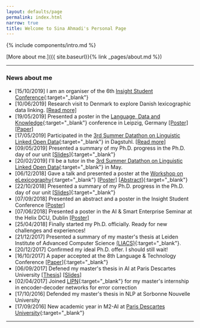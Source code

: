 ```yaml
---
layout: defaults/page
permalink: index.html
narrow: true
title: Welcome to Sina Ahmadi's Personal Page
---
```


{% include components/intro.md %}

[More about me.]({{ site.baseurl}}{% link _pages/about.md %})

<hr />

### News about me

* [15/10/2019] I am an organiser of the 6th [Insight Student Conference](http://studentconference2020.insight-centre.org/){:target="_blank"}
* [10/06/2019] Research visit to Denmark to explore Danish lexicographic data linking. [[Read more]](https://sinaahmadi.github.io/posts/research-visit-to-copenhagen.html)
* [19/05/2019] Presented a poster in the [Language, Data and Knowledge](http://2019.ldk-conf.org/call-for-papers/){:target="_blank"} conference in Leipzig, Germany [[Poster]](../docs/posters/ahmadi2019lexical_poster.pdf) [[Paper]](https://aran.library.nuigalway.ie/bitstream/handle/10379/15214/LDK_2019_paper_51.pdf)
* [17/05/2019] Participated in the [3rd Summer Datathon on Linguistic Linked Open Data](https://datathon2019.linguistic-lod.org/){:target="_blank"} in Dagstuhl. [[Read more]](http://sinaahmadi.github.io/posts/summer-datathon-in-dagstuhl.html)
* [09/05/2019] Presented a summary of my Ph.D. progress in the Ph.D. day of our unit [[Slides]](../docs/PhD_Day2019_Sina_Ahmadi.pdf){:target="_blank"}
* [20/02/2019] I'll be a tutor in the [3rd Summer Datathon on Linguistic Linked Open Data](https://datathon2019.linguistic-lod.org/){:target="_blank"} in May.
* [06/12/2018] Gave a talk and presented a poster at the [Workshop on eLexicography](https://lexdhai.insight-centre.org/){:target="_blank"} [[Poster]](../docs/elex_workshop.pdf) [[Abstract]](https://lexdhai.insight-centre.org/Lex_DH__AI_2018_paper_4.pdf){:target="_blank"}
* [22/10/2018] Presented a summary of my Ph.D. progress in the Ph.D. day of our unit [[Slides]](https://nuig.insight-centre.org/unlp/wp-content/uploads/sites/18/2018/10/15th_PhD_DaySina_Ahmadi.pdf){:target="_blank"}
* [07/09/2018] Presented an abstract and a poster in the Insight Student Conference [[Poster]](../docs/ISCPoster_2018.pdf)
* [07/06/2018] Presented a poster in the AI & Smart Enterprise Seminar at the Helix DCU, Dublin [[Poster]](../docs/Smart_Enterprise_2018.pdf)
* [25/04/2018] Finally started my Ph.D. officially. Ready for new challenges and experiences!
* [21/12/2017] Presented a summary of my master's thesis at Leiden Institute of Advanced Computer Science [(LIACS)](https://liacs.leidenuniv.nl/){:target="_blank"}.
* [20/12/2017] Confirmed my ideal Ph.D. offer. I should still wait!
* [16/10/2017] A paper accepted at the 8th Language & Technology Conference [[Paper]](http://ltc.amu.edu.pl/book/papers/LRT3-3.pdf){:target="_blank"}
* [06/09/2017] Defened my master's thesis in AI at Paris Descartes University [[Thesis]](https://arxiv.org/abs/1810.00660) [[Slides]](../docs/M2_AI_soutenance_diapos_2017.pdf)
* [02/04/2017] Joined [LIPN](http://lipn.univ-paris13.fr/){:target="_blank"} for my master's internship in encoder-decoder networks for error correction
* [17/10/2016] Defended my master's thesis in NLP at Sorbonne Nouvelle University
* [17/09/2016] New academic year in M2-AI at [Paris Descartes University](https://www.math-info.parisdescartes.fr/){:target="_blank"}

<hr />
